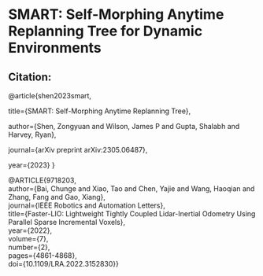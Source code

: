 # SMART: Self-Morphing Anytime Replanning Tree for Dynamic Environments
## Citation:
@article{shen2023smart,

  title={SMART: Self-Morphing Anytime Replanning Tree},
  
  author={Shen, Zongyuan and Wilson, James P and Gupta, Shalabh and Harvey, Ryan},
  
  journal={arXiv preprint arXiv:2305.06487},
  
  year={2023}
}

@ARTICLE{9718203,  
author={Bai, Chunge and Xiao, Tao and Chen, Yajie and Wang, Haoqian and Zhang, Fang and Gao, Xiang},  
journal={IEEE Robotics and Automation Letters},   
title={Faster-LIO: Lightweight Tightly Coupled Lidar-Inertial Odometry Using Parallel Sparse Incremental Voxels},   
year={2022},  
volume={7},  
number={2},  
pages={4861-4868},  
doi={10.1109/LRA.2022.3152830}}
